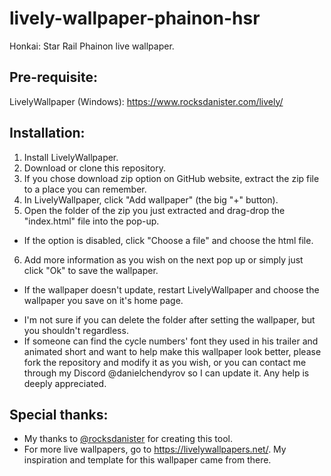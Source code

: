 # lively-wallpaper-phainon-hsr
Honkai: Star Rail Phainon live wallpaper.

## Pre-requisite:
LivelyWallpaper (Windows): https://www.rocksdanister.com/lively/

## Installation:
1. Install LivelyWallpaper.
2. Download or clone this repository.
3. If you chose download zip option on GitHub website, extract the zip file to a place you can remember.
4. In LivelyWallpaper, click "Add wallpaper" (the big "+" button).
5. Open the folder of the zip you just extracted and drag-drop the "index.html" file into the pop-up.
  - If the option is disabled, click "Choose a file" and choose the html file.
6. Add more information as you wish on the next pop up or simply just click "Ok" to save the wallpaper.
  - If the wallpaper doesn't update, restart LivelyWallpaper and choose the wallpaper you save on it's home page.

* I'm not sure if you can delete the folder after setting the wallpaper, but you shouldn't regardless.
* If someone can find the cycle numbers' font they used in his trailer and animated short and want to help make this wallpaper look better, please fork the repository and modify it as you wish, or you can contact me through my Discord @danielchendyrov so I can update it. Any help is deeply appreciated.

## Special thanks:
- My thanks to [@rocksdanister](https://github.com/rocksdanister) for creating this tool.
- For more live wallpapers, go to https://livelywallpapers.net/. My inspiration and template for this wallpaper came from there.
